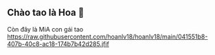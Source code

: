 ## Chào tao là Hoa 👋

Còn đây là MiA con gái tao 
https://raw.githubusercontent.com/hoanlv18/hoanlv18/main/041551b8-407b-40c8-ac18-174b7b42d285.jfif
<!--
**hoanlv18/hoanlv18** is a ✨ _special_ ✨ repository because its `README.md` (this file) appears on your GitHub profile.

Here are some ideas to get you started:

- 🔭 I’m currently working on ...
- 🌱 I’m currently learning ...
- 👯 I’m looking to collaborate on ...
- 🤔 I’m looking for help with ...
- 💬 Ask me about ...
- 📫 How to reach me: ...
- 😄 Pronouns: ...
- ⚡ Fun fact: ...
-->

